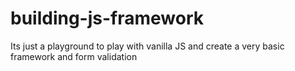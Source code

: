 # building-js-framework

Its just a playground to play with vanilla JS and create a very basic framework and form validation

